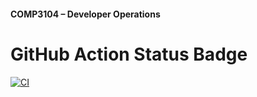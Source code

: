 #### COMP3104 – Developer Operations

# GitHub Action Status Badge
[![CI](https://github.com/fel1x210/COMP3104/actions/workflows/ci.yml/badge.svg)](https://github.com/fel1x210/COMP3104/actions/workflows/ci.yml)